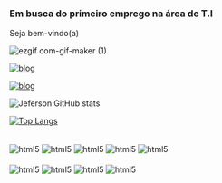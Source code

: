 ### Em busca do primeiro emprego na área de T.I
Seja bem-vindo(a)

![ezgif com-gif-maker (1)](https://user-images.githubusercontent.com/38568439/145659885-c7f3940f-312e-4fec-9ed1-9b734104ae74.gif)


[![blog](https://img.shields.io/badge/LinkedIn-0077B5?style=for-the-badge&logo=linkedin&logoColor=white)](https://www.linkedin.com/in/jeferson-fagundes)

[![blog](https://img.shields.io/badge/Gmail-D14836?style=for-the-badge&logo=gmail&logoColor=white)](jefersonflima1@gmail.com)

![Jeferson GitHub stats](https://github-readme-stats.vercel.app/api?username=JefersonFlima&show_icons=true&theme=tokyonight)

[![Top Langs](https://github-readme-stats.vercel.app/api/top-langs/?username=JefersonFlima)](https://github.com/anuraghazra/github-readme-stats)

<div style="display: inline_block"><br/>
  <img align="center" alt="html5" src="https://img.shields.io/badge/HTML5-E34F26?style=for-the-badge&logo=html5&logoColor=white"/>
  <img align="center" alt="html5" src="https://img.shields.io/badge/CSS3-1572B6?style=for-the-badge&logo=css3&logoColor=white"/>
  <img align="center" alt="html5" src="https://img.shields.io/badge/JavaScript-323330?style=for-the-badge&logo=javascript&logoColor=F7DF1E"/>
  <img align="center" alt="html5" src="https://img.shields.io/badge/React-20232A?style=for-the-badge&logo=react&logoColor=61DAFB"/>
  <img align="center" alt="html5" src="https://img.shields.io/badge/Bootstrap-563D7C?style=for-the-badge&logo=bootstrap&logoColor=white"/>
</div>

<div style="display: inline_block"><br/>
  <img align="center" alt="html5" src="https://img.shields.io/badge/PHP-777BB4?style=for-the-badge&logo=php&logoColor=white"/>
  <img align="center" alt="html5" src="https://img.shields.io/badge/Xampp-F37623?style=for-the-badge&logo=xampp&logoColor=white"/>
  <img align="center" alt="html5" src="https://img.shields.io/badge/mysql-%2300f.svg?style=for-the-badge&logo=mysql&logoColor=white"/>
  <img align="center" alt="html5" src="https://img.shields.io/badge/java-%23ED8B00.svg?style=for-the-badge&logo=java&logoColor=white"/>
</div>
<br>
